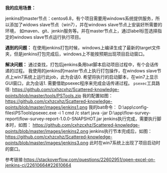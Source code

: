 **我的应用场景：**

jenkins的master节点：centos6.8，有个项目需要用windows系统提供服务，所以添加了widows slave节点（win7），并在windows slave节点上安装好所需要的环境，
如maven、git、jenkin服务等。并在master节点上，通过label标签选择指定的windows slave节点运行执行项目。

**遇到的问题：**
    在使用jenkins打包时候，windows上编译生成了最新的target文件夹，但是jenkins打包完成后，windows上不能按预期出现项目启动窗口。

**解决问题：**
    通过查找，打包后jenkins条用bat脚本启动项目过程中，有个会话传递的过程。
    我使用的jenkins的master节点上执行打包操作，在windows slave节点上win7系统上运行此job，此为会话0.
    希望将执行的启动脚本，在win7上显示GUI窗口，此为会话1.
    需要借助psexec程序来完成会话传递过程。
    `psexec`工具路径:
        https://github.com/cxhzcxhz/Scattered-knowledge-points/blob/master/tools/PSTools.zip
我的配置如图：
    https://github.com/cxhzcxhz/Scattered-knowledge-points/blob/master/images/jenkins1.png
我的bat命令：
    D:\app\config-files\PSTools\psexec.exe -i 1 cmd /c start java -jar D:\app\flow-survey-report\flow-survey-report-1.0.0-SNAPSHOT.jar
jenkins执行完成，需要执行脚本时，如图：
    https://github.com/cxhzcxhz/Scattered-knowledge-points/blob/master/images/jenkins2.png
jenkins执行节本完成后，如图：
    https://github.com/cxhzcxhz/Scattered-knowledge-points/blob/master/images/jenkins3.png
此时在win7系统上出现了项目启动时的窗口。

参考链接:https://stackoverflow.com/questions/22602951/open-excel-on-jenkins-ci/22610664#22610664

